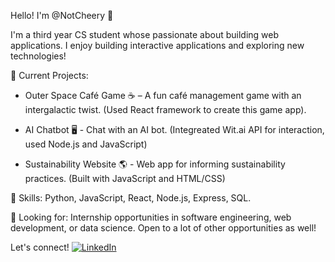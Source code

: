 Hello! I'm @NotCheery 👋 

I'm a third year CS student whose passionate about building web applications. I enjoy building interactive applications and exploring new technologies!

🌟 Current Projects:

- Outer Space Café Game ☕ – A fun café management game with an intergalactic twist. (Used React framework to create this game app).

- AI Chatbot 🖥️ - Chat with an AI bot. (Integreated Wit.ai API for interaction, used Node.js and JavaScript)

- Sustainability Website 🌎 - Web app for informing sustainability practices. (Built with JavaScript and HTML/CSS)

📌 Skills: Python, JavaScript, React, Node.js, Express, SQL.

🎯 Looking for: Internship opportunities in software engineering, web development, or data science. Open to a lot of other opportunities as well!

Let's connect!
[![LinkedIn](https://img.shields.io/badge/LinkedIn-Profile-blue?logo=linkedin)](https://www.linkedin.com/in/tahia-csc/)


<!---
NotCheery/NotCheery is a ✨ special ✨ repository because its `README.md` (this file) appears on your GitHub profile.
You can click the Preview link to take a look at your changes.
--->
